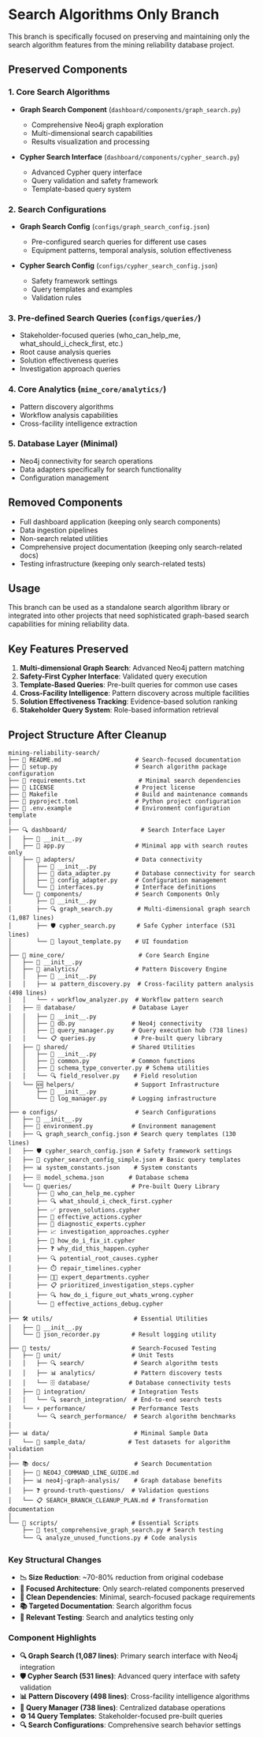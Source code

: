 # Search Algorithms Only Branch

This branch is specifically focused on preserving and maintaining only the search algorithm features from the mining reliability database project.

## Preserved Components

### 1. Core Search Algorithms

- **Graph Search Component** (`dashboard/components/graph_search.py`)

  - Comprehensive Neo4j graph exploration
  - Multi-dimensional search capabilities
  - Results visualization and processing

- **Cypher Search Interface** (`dashboard/components/cypher_search.py`)
  - Advanced Cypher query interface
  - Query validation and safety framework
  - Template-based query system

### 2. Search Configurations

- **Graph Search Config** (`configs/graph_search_config.json`)

  - Pre-configured search queries for different use cases
  - Equipment patterns, temporal analysis, solution effectiveness

- **Cypher Search Config** (`configs/cypher_search_config.json`)
  - Safety framework settings
  - Query templates and examples
  - Validation rules

### 3. Pre-defined Search Queries (`configs/queries/`)

- Stakeholder-focused queries (who_can_help_me, what_should_i_check_first, etc.)
- Root cause analysis queries
- Solution effectiveness queries
- Investigation approach queries

### 4. Core Analytics (`mine_core/analytics/`)

- Pattern discovery algorithms
- Workflow analysis capabilities
- Cross-facility intelligence extraction

### 5. Database Layer (Minimal)

- Neo4j connectivity for search operations
- Data adapters specifically for search functionality
- Configuration management

## Removed Components

- Full dashboard application (keeping only search components)
- Data ingestion pipelines
- Non-search related utilities
- Comprehensive project documentation (keeping only search-related docs)
- Testing infrastructure (keeping only search-related tests)

## Usage

This branch can be used as a standalone search algorithm library or integrated into other projects that need sophisticated graph-based search capabilities for mining reliability data.

## Key Features Preserved

1. **Multi-dimensional Graph Search**: Advanced Neo4j pattern matching
2. **Safety-First Cypher Interface**: Validated query execution
3. **Template-Based Queries**: Pre-built queries for common use cases
4. **Cross-Facility Intelligence**: Pattern discovery across multiple facilities
5. **Solution Effectiveness Tracking**: Evidence-based solution ranking
6. **Stakeholder Query System**: Role-based information retrieval

## Project Structure After Cleanup

```
mining-reliability-search/
├── 📄 README.md                     # Search-focused documentation
├── 📄 setup.py                      # Search algorithm package configuration
├── 📄 requirements.txt               # Minimal search dependencies
├── 📄 LICENSE                       # Project license
├── 📄 Makefile                      # Build and maintenance commands
├── 📄 pyproject.toml                # Python project configuration
├── 📄 .env.example                  # Environment configuration template
│
├── 🔍 dashboard/                     # Search Interface Layer
│   ├── 📄 __init__.py
│   ├── 📄 app.py                    # Minimal app with search routes only
│   ├── 🔧 adapters/                 # Data connectivity
│   │   ├── 📄 __init__.py
│   │   ├── 📄 data_adapter.py       # Database connectivity for search
│   │   ├── 📄 config_adapter.py     # Configuration management
│   │   └── 📄 interfaces.py         # Interface definitions
│   └── 🎨 components/               # Search Components Only
│       ├── 📄 __init__.py
│       ├── 🔍 graph_search.py       # Multi-dimensional graph search (1,087 lines)
│       ├── 🛡️ cypher_search.py      # Safe Cypher interface (531 lines)
│       └── 📄 layout_template.py    # UI foundation
│
├── 🧠 mine_core/                     # Core Search Engine
│   ├── 📄 __init__.py
│   ├── 🔬 analytics/                # Pattern Discovery Engine
│   │   ├── 📄 __init__.py
│   │   ├── 📊 pattern_discovery.py  # Cross-facility pattern analysis (498 lines)
│   │   └── ⚡ workflow_analyzer.py  # Workflow pattern search
│   ├── 🗄️ database/                # Database Layer
│   │   ├── 📄 __init__.py
│   │   ├── 🔗 db.py                # Neo4j connectivity
│   │   ├── 🎯 query_manager.py     # Query execution hub (738 lines)
│   │   └── 📋 queries.py           # Pre-built query library
│   ├── 🤝 shared/                  # Shared Utilities
│   │   ├── 📄 __init__.py
│   │   ├── 🔧 common.py            # Common functions
│   │   ├── 🔄 schema_type_converter.py # Schema utilities
│   │   └── 🔍 field_resolver.py    # Field resolution
│   └── 🆘 helpers/                 # Support Infrastructure
│       ├── 📄 __init__.py
│       └── 📝 log_manager.py       # Logging infrastructure
│
├── ⚙️ configs/                      # Search Configurations
│   ├── 📄 __init__.py
│   ├── 📄 environment.py           # Environment management
│   ├── 🔍 graph_search_config.json # Search query templates (130 lines)
│   ├── 🛡️ cypher_search_config.json # Safety framework settings
│   ├── 🎯 cypher_search_config_simple.json # Basic query templates
│   ├── 📊 system_constants.json    # System constants
│   ├── 🗄️ model_schema.json       # Database schema
│   └── 📁 queries/                 # Pre-built Query Library
│       ├── 👥 who_can_help_me.cypher
│       ├── 🔍 what_should_i_check_first.cypher
│       ├── ✅ proven_solutions.cypher
│       ├── 🎯 effective_actions.cypher
│       ├── 🔬 diagnostic_experts.cypher
│       ├── 📈 investigation_approaches.cypher
│       ├── 🔧 how_do_i_fix_it.cypher
│       ├── ❓ why_did_this_happen.cypher
│       ├── 🔍 potential_root_causes.cypher
│       ├── ⏱️ repair_timelines.cypher
│       ├── 👨‍💼 expert_departments.cypher
│       ├── 📋 prioritized_investigation_steps.cypher
│       ├── 🔍 how_do_i_figure_out_whats_wrong.cypher
│       └── 🐛 effective_actions_debug.cypher
│
├── 🛠️ utils/                       # Essential Utilities
│   ├── 📄 __init__.py
│   └── 📝 json_recorder.py         # Result logging utility
│
├── 🧪 tests/                       # Search-Focused Testing
│   ├── 🔬 unit/                    # Unit Tests
│   │   ├── 🔍 search/              # Search algorithm tests
│   │   ├── 📊 analytics/           # Pattern discovery tests
│   │   └── 🗄️ database/           # Database connectivity tests
│   ├── 🔗 integration/             # Integration Tests
│   │   └── 🔍 search_integration/  # End-to-end search tests
│   └── ⚡ performance/             # Performance Tests
│       └── 🔍 search_performance/  # Search algorithm benchmarks
│
├── 📊 data/                        # Minimal Sample Data
│   └── 🧪 sample_data/            # Test datasets for algorithm validation
│
├── 📚 docs/                        # Search Documentation
│   ├── 📄 NEO4J_COMMAND_LINE_GUIDE.md
│   ├── 📊 neo4j-graph-analysis/    # Graph database benefits
│   ├── ❓ ground-truth-questions/  # Validation questions
│   └── 📋 SEARCH_BRANCH_CLEANUP_PLAN.md # Transformation documentation
│
└── 🔧 scripts/                     # Essential Scripts
    ├── 🧪 test_comprehensive_graph_search.py # Search testing
    └── 🔍 analyze_unused_functions.py # Code analysis
```

### Key Structural Changes

- **📉 Size Reduction**: ~70-80% reduction from original codebase
- **🎯 Focused Architecture**: Only search-related components preserved
- **🔗 Clean Dependencies**: Minimal, search-focused package requirements
- **📚 Targeted Documentation**: Search algorithm focus
- **🧪 Relevant Testing**: Search and analytics testing only

### Component Highlights

- **🔍 Graph Search (1,087 lines)**: Primary search interface with Neo4j integration
- **🛡️ Cypher Search (531 lines)**: Advanced query interface with safety validation
- **📊 Pattern Discovery (498 lines)**: Cross-facility intelligence algorithms
- **🎯 Query Manager (738 lines)**: Centralized database operations
- **⚙️ 14 Query Templates**: Stakeholder-focused pre-built queries
- **🔍 Search Configurations**: Comprehensive search behavior settings
